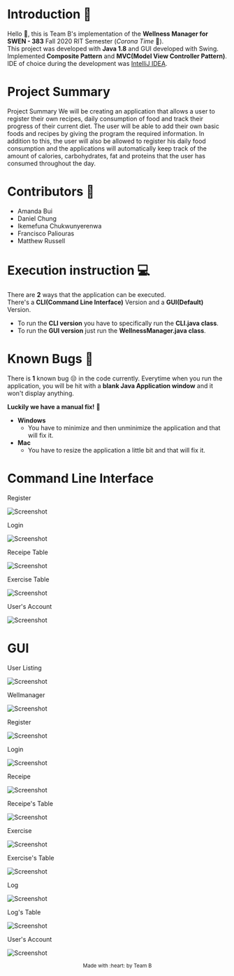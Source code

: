 # Introduction :wave:
  Hello :wave:, this is Team B's implementation of the **Wellness Manager for SWEN - 383** Fall 2020 RIT Semester (_Corona Time_ :microbe:). <br/> This project was developed with **Java 1.8** and GUI developed with Swing. Implemented **Composite Pattern** and **MVC(Model View Controller Pattern)**. <br/> IDE of choice during the development was [IntelliJ IDEA](https://www.jetbrains.com/idea/).
  
# Project Summary
Project Summary
We will be creating an application that allows a user to register their own recipes, daily consumption of food and track their progress of their current diet. The user will be able to add their own basic foods and recipes by giving the program the required information. In addition to this, the user will also be allowed to register his daily food consumption and the applications will automatically keep track of the amount of calories, carbohydrates, fat and proteins that the user has consumed throughout the day.

# Contributors :star_struck:
  - Amanda Bui
  - Daniel Chung
  - Ikemefuna Chukwunyerenwa
  - Francisco Paliouras
  - Matthew Russell

# Execution instruction :computer:
  There are **2** ways that the application can be executed. <br/> There's a **CLI(Command Line Interface)** Version and a **GUI(Default)** Version.
  - To run the **CLI version** you have to specifically run the **CLI.java class**.
  - To run the **GUI version** just run the **WellnessManager.java class**.

# Known Bugs :mosquito:
 There is **1** known bug :unamused: in the code currently. Everytime when you run the application, you will be hit with a **blank Java Application window** and it won't display anything. <br/>
 
**Luckily we have a manual fix!** :wrench:
  - **Windows**
    - You have to minimize and then unminimize the application and that will fix it. 
  - **Mac**
    - You have to resize the application a little bit and that will fix it. 
    


# Command Line Interface
Register

![Screenshot](https://github.com/ijc3093/SWEN-Wellness-Manager-Java/blob/master/images/CLI/register.png)
    
Login

![Screenshot](https://github.com/ijc3093/SWEN-Wellness-Manager-Java/blob/master/images/CLI/login.png)



Receipe Table

![Screenshot](https://github.com/ijc3093/SWEN-Wellness-Manager-Java/blob/master/images/CLI/receipe.png)


Exercise Table

![Screenshot](https://github.com/ijc3093/SWEN-Wellness-Manager-Java/blob/master/images/CLI/exercise.png)


User's Account

![Screenshot](https://github.com/ijc3093/SWEN-Wellness-Manager-Java/blob/master/images/CLI/userAccount.png)



# GUI
User Listing

![Screenshot](https://github.com/ijc3093/SWEN-Wellness-Manager-Java/blob/master/images/VIEW/welcome.png)


Wellmanager

![Screenshot](https://github.com/ijc3093/SWEN-Wellness-Manager-Java/blob/master/images/VIEW/wellmanager.png)


Register

![Screenshot](https://github.com/ijc3093/SWEN-Wellness-Manager-Java/blob/master/images/VIEW/register.png)


Login

![Screenshot](https://github.com/ijc3093/SWEN-Wellness-Manager-Java/blob/master/images/VIEW/login.png)

Receipe

![Screenshot](https://github.com/ijc3093/SWEN-Wellness-Manager-Java/blob/master/images/VIEW/receipe.png)


Receipe's Table

![Screenshot](https://github.com/ijc3093/SWEN-Wellness-Manager-Java/blob/master/images/VIEW/receipetable.png)


Exercise

![Screenshot](https://github.com/ijc3093/SWEN-Wellness-Manager-Java/blob/master/images/VIEW/exercise.png)


Exercise's Table

![Screenshot](https://github.com/ijc3093/SWEN-Wellness-Manager-Java/blob/master/images/VIEW/exercisetable.png)


Log

![Screenshot](https://github.com/ijc3093/SWEN-Wellness-Manager-Java/blob/master/images/VIEW/log.png)


Log's Table

![Screenshot](https://github.com/ijc3093/SWEN-Wellness-Manager-Java/blob/master/images/VIEW/logtable.png)


User's Account

![Screenshot](https://github.com/ijc3093/SWEN-Wellness-Manager-Java/blob/master/images/VIEW/userAccount.png)
    
<p align=center><sub>Made with :heart: by Team B</sub></p>
